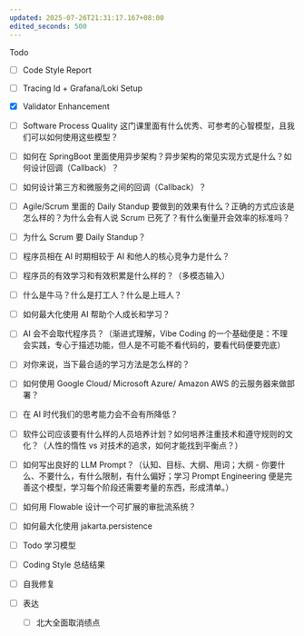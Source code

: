 ```yaml
---
updated: 2025-07-26T21:31:17.167+08:00
edited_seconds: 500
---
```

Todo
- [ ] Code Style Report
- [ ] Tracing Id + Grafana/Loki Setup
- [x] Validator Enhancement
- [ ] Software Process Quality 这门课里面有什么优秀、可参考的心智模型，且我们可以如何使用这些模型？
- [ ] 如何在 SpringBoot 里面使用异步架构？异步架构的常见实现方式是什么？如何设计回调（Callback）？
- [ ] 如何设计第三方和微服务之间的回调（Callback）？
- [ ] Agile/Scrum 里面的 Daily Standup 要做到的效果有什么？正确的方式应该是怎么样的？为什么会有人说 Scrum 已死了？有什么衡量开会效率的标准吗？
- [ ] 为什么 Scrum 要 Daily Standup？
- [ ] 程序员相在 AI 时期相较于 AI 和他人的核心竞争力是什么？
- [ ] 程序员的有效学习和有效积累是什么样的？（多模态输入）
- [ ] 什么是牛马？什么是打工人？什么是上班人？
- [ ] 如何最大化使用 AI 帮助个人成长和学习？
- [ ] AI 会不会取代程序员？（渐进式理解，Vibe Coding 的一个基础便是：不理会实践，专心于描述功能，但人是不可能不看代码的，要看代码便要兜底）
- [ ] 对你来说，当下最合适的学习方法是怎么样的？
- [ ] 如何使用 Google Cloud/ Microsoft Azure/ Amazon AWS 的云服务器来做部署？
- [ ] 在 AI 时代我们的思考能力会不会有所降低？
- [ ] 软件公司应该要有什么样的人员培养计划？如何培养注重技术和遵守规则的文化？（人性的惰性 vs 对技术的追求，如何才能找到平衡点？）
- [ ] 如何写出良好的 LLM Prompt？（认知、目标、大纲、用词；大纲 - 你要什么、不要什么，有什么限制，有什么偏好；学习 Prompt Engineering 便是完善这个模型，学习每个阶段还需要考量的东西，形成清单。）
- [ ] 如何用 Flowable 设计一个可扩展的审批流系统？
- [ ] 如何最大化使用 jakarta.persistence

- [ ] Todo 学习模型
- [ ] Coding Style 总结结果
- [ ] 自我修复

- [ ] 表达
	- [ ] 北大全面取消绩点
